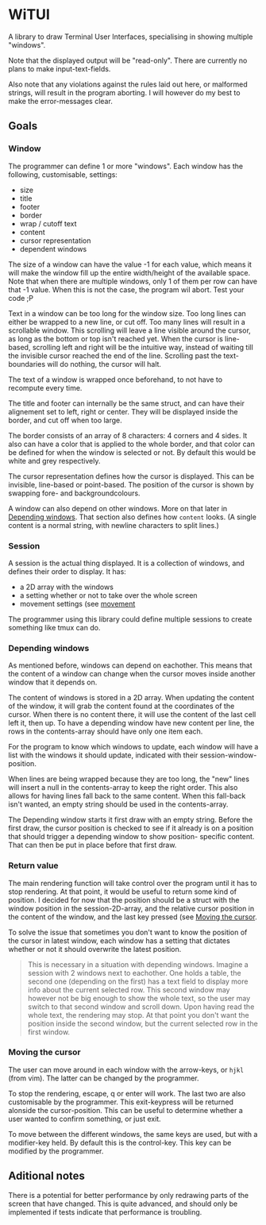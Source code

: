 # WiTUI
A library to draw Terminal User Interfaces,
specialising in showing multiple "windows".

Note that the displayed output will be "read-only". 
There are currently no plans to make input-text-fields.

Also note that any violations against the rules laid out here, 
or malformed strings, will result in the program aborting.
I will however do my best to make the error-messages clear.


## Goals
### Window
The programmer can define 1 or more "windows".
Each window has the following, customisable, settings:
- size
- title
- footer
- border
- wrap / cutoff text
- content
- cursor representation
- dependent windows

The size of a window can have the value -1 for each value, which means it will
make the window fill up the entire width/height of the available space.
Note that when there are multiple windows, only 1 of them per row can have that 
-1 value. When this is not the case, the program wil abort. Test your code ;P
<!--- TODO: how does this work for vertical expansion? --->

Text in a window can be too long for the window size. 
Too long lines can either be wrapped to a new line, or cut off.
Too many lines will result in a scrollable window.
This scrolling will leave a line visible around the cursor,
as long as the bottom or top isn't reached yet.
When the cursor is line-based, scrolling left and right will be the intuitive
way, instead of waiting till the invisible cursor reached the end of the line.
Scrolling past the text-boundaries will do nothing, the cursor will halt.

The text of a window is wrapped once beforehand,
to not have to recompute every time.

The title and footer can internally be the same struct, 
and can have their alignement set to left, right or center.
They will be displayed inside the border, and cut off when too large.

The border consists of an array of 8 characters: 4 corners and 4 sides.
It also can have a color that is applied to the whole border,
and that color can be defined for when the window is selected or not.
By default this would be white and grey respectively.

The cursor representation defines how the cursor is displayed.
This can be invisible, line-based or point-based.
The position of the cursor is shown by swapping fore- and backgroundcolours.

A window can also depend on other windows. 
More on that later in [Depending windows](<README#Depending windows>).
That section also defines how `content` looks.
(A single content is a normal string, with newline characters to split lines.)

### Session
A session is the actual thing displayed.
It is a collection of windows, and defines their order to display.
It has:
- a 2D array with the windows
- a setting whether or not to take over the whole screen
- movement settings (see [movement](<README#Moving the cursor>)

The programmer using this library could define multiple sessions 
to create something like tmux can do.


### Depending windows
As mentioned before, windows can depend on eachother.
This means that the content of a window can change when the cursor moves 
inside another window that it depends on.

The content of windows is stored in a 2D array.
When updating the content of the window, it will grab the content found at 
the coordinates of the cursor. When there is no content there,
it will use the content of the last cell left it, then up.
To have a depending window have new content per line, 
the rows in the contents-array should have only one item each.

For the program to know which windows to update, each window will have a list 
with the windows it should update, indicated with their session-window-position.

When lines are being wrapped because they are too long,
the "new" lines will insert a null in the contents-array to keep the 
right order.
This also allows for having lines fall back to the same content.
When this fall-back isn't wanted, 
an empty string should be used in the contents-array.

The Depending window starts it first draw with an empty string.
Before the first draw, the cursor position is checked to see if it already
is on a position that should trigger a depending window to show position-
specific content. That can then be put in place before that first draw.


### Return value
The main rendering function will take control over the program until it has to
stop rendering. 
At that point, it would be useful to return some kind of position.
I decided for now that the position should be a struct with the 
window position in the session-2D-array, and the relative cursor position in the
content of the window, and the last key pressed (see [Moving the cursor](<README#Moving the cursor>).

To solve the issue that sometimes you don't want to know the position of the 
cursor in latest window, each window has a setting that dictates whether or not 
it should overwrite the latest position.

> This is necessary in a situation with depending windows. 
Imagine a session with 2 windows next to eachother. 
One holds a table, the second one (depending on the first) has a text field to
display more info about the current selected row. 
This second window may however not be big enough to show the whole text, 
so the user may switch to that second window and scroll down. 
Upon having read the whole text, the rendering may stop. 
At that point you don't want the position inside the second window,
but the current selected row in the first window.

### Moving the cursor
The user can move around in each window with the arrow-keys, 
or `hjkl` (from vim). The latter can be changed by the programmer.

To stop the rendering, escape, q or enter will work.
The last two are also customisable by the programmer.
This exit-keypress will be returned alonside the cursor-position. 
This can be useful to determine whether a user wanted to confirm something,
or just exit.

To move between the different windows, the same keys are used, 
but with a modifier-key held. By default this is the control-key.
This key can be modified by the programmer.


## Aditional notes
There is a potential for better performance by only redrawing parts of the 
screen that have changed. 
This is quite advanced, and should only be implemented if tests indicate that
performance is troubling.
